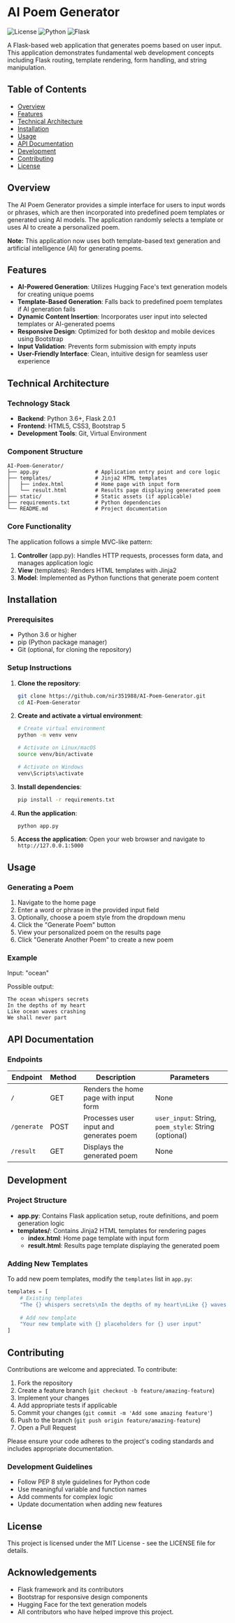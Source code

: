 # AI Poem Generator

![License](https://img.shields.io/badge/license-MIT-blue.svg)
![Python](https://img.shields.io/badge/python-3.6%2B-blue)
![Flask](https://img.shields.io/badge/flask-2.0.1-green)

A Flask-based web application that generates poems based on user input. This application demonstrates fundamental web development concepts including Flask routing, template rendering, form handling, and string manipulation.

## Table of Contents

- [Overview](#overview)
- [Features](#features)
- [Technical Architecture](#technical-architecture)
- [Installation](#installation)
- [Usage](#usage)
- [API Documentation](#api-documentation)
- [Development](#development)
- [Contributing](#contributing)
- [License](#license)

## Overview

The AI Poem Generator provides a simple interface for users to input words or phrases, which are then incorporated into predefined poem templates or generated using AI models. The application randomly selects a template or uses AI to create a personalized poem.

**Note:** This application now uses both template-based text generation and artificial intelligence (AI) for generating poems.

## Features

- **AI-Powered Generation**: Utilizes Hugging Face's text generation models for creating unique poems
- **Template-Based Generation**: Falls back to predefined poem templates if AI generation fails
- **Dynamic Content Insertion**: Incorporates user input into selected templates or AI-generated poems
- **Responsive Design**: Optimized for both desktop and mobile devices using Bootstrap
- **Input Validation**: Prevents form submission with empty inputs
- **User-Friendly Interface**: Clean, intuitive design for seamless user experience

## Technical Architecture

### Technology Stack

- **Backend**: Python 3.6+, Flask 2.0.1
- **Frontend**: HTML5, CSS3, Bootstrap 5
- **Development Tools**: Git, Virtual Environment

### Component Structure

```
AI-Poem-Generator/
├── app.py                  # Application entry point and core logic
├── templates/              # Jinja2 HTML templates
│   ├── index.html          # Home page with input form
│   └── result.html         # Results page displaying generated poem
├── static/                 # Static assets (if applicable)
├── requirements.txt        # Python dependencies
└── README.md               # Project documentation
```

### Core Functionality

The application follows a simple MVC-like pattern:

1. **Controller** (app.py): Handles HTTP requests, processes form data, and manages application logic
2. **View** (templates): Renders HTML templates with Jinja2
3. **Model**: Implemented as Python functions that generate poem content

## Installation

### Prerequisites

- Python 3.6 or higher
- pip (Python package manager)
- Git (optional, for cloning the repository)

### Setup Instructions

1. **Clone the repository**:
   ```bash
   git clone https://github.com/nir351988/AI-Poem-Generator.git
   cd AI-Poem-Generator
   ```

2. **Create and activate a virtual environment**:
   ```bash
   # Create virtual environment
   python -m venv venv
   
   # Activate on Linux/macOS
   source venv/bin/activate
   
   # Activate on Windows
   venv\Scripts\activate
   ```

3. **Install dependencies**:
   ```bash
   pip install -r requirements.txt
   ```

4. **Run the application**:
   ```bash
   python app.py
   ```

5. **Access the application**:
   Open your web browser and navigate to `http://127.0.0.1:5000`

## Usage

### Generating a Poem

1. Navigate to the home page
2. Enter a word or phrase in the provided input field
3. Optionally, choose a poem style from the dropdown menu
4. Click the "Generate Poem" button
5. View your personalized poem on the results page
6. Click "Generate Another Poem" to create a new poem

### Example

Input: "ocean"

Possible output:
```
The ocean whispers secrets
In the depths of my heart
Like ocean waves crashing
We shall never part
```

## API Documentation

### Endpoints

| Endpoint | Method | Description | Parameters |
|----------|--------|-------------|------------|
| `/` | GET | Renders the home page with input form | None |
| `/generate` | POST | Processes user input and generates poem | `user_input`: String, `poem_style`: String (optional) |
| `/result` | GET | Displays the generated poem | None |

## Development

### Project Structure

- **app.py**: Contains Flask application setup, route definitions, and poem generation logic
- **templates/**: Contains Jinja2 HTML templates for rendering pages
  - **index.html**: Home page template with input form
  - **result.html**: Results page template displaying the generated poem

### Adding New Templates

To add new poem templates, modify the `templates` list in `app.py`:

```python
templates = [
    # Existing templates
    "The {} whispers secrets\nIn the depths of my heart\nLike {} waves crashing\nWe shall never part",
    
    # Add new template
    "Your new template with {} placeholders for {} user input"
]
```

## Contributing

Contributions are welcome and appreciated. To contribute:

1. Fork the repository
2. Create a feature branch (`git checkout -b feature/amazing-feature`)
3. Implement your changes
4. Add appropriate tests if applicable
5. Commit your changes (`git commit -m 'Add some amazing feature'`)
6. Push to the branch (`git push origin feature/amazing-feature`)
7. Open a Pull Request

Please ensure your code adheres to the project's coding standards and includes appropriate documentation.

### Development Guidelines

- Follow PEP 8 style guidelines for Python code
- Use meaningful variable and function names
- Add comments for complex logic
- Update documentation when adding new features

## License

This project is licensed under the MIT License - see the LICENSE file for details.

## Acknowledgements

- Flask framework and its contributors
- Bootstrap for responsive design components
- Hugging Face for the text generation models
- All contributors who have helped improve this project.
